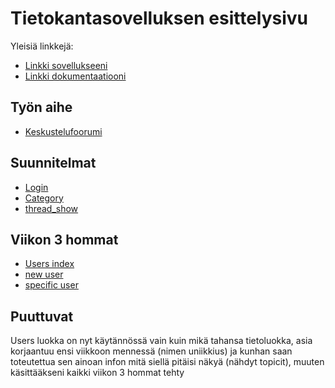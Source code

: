 # Tietokantasovelluksen esittelysivu

Yleisiä linkkejä:

* [Linkki sovellukseeni](http://nroos.users.cs.helsinki.fi/tsoha/)
* [Linkki dokumentaatiooni](https://github.com/NRoos/Tsoha-Bootstrap/tree/master/doc/dokumentaatio.pdf)

## Työn aihe

* [Keskustelufoorumi](http://advancedkittenry.github.io/suunnittelu_ja_tyoymparisto/aiheet/Keskustelufoorumi.html) 

## Suunnitelmat

* [Login](http://nroos.users.cs.helsinki.fi/tsoha/login)
* [Category](http://nroos.users.cs.helsinki.fi/tsoha/categories)
* [thread_show](http://nroos.users.cs.helsinki.fi/tsoha/thread/1)

## Viikon 3 hommat

* [Users index](http://nroos.users.cs.helsinki.fi/tsoha/users)
* [new user](http://nroos.users.cs.helsinki.fi/tsoha/users/new)
* [specific user](http://nroos.users.cs.helsinki.fi/tsoha/users/1)

## Puuttuvat
Users luokka on nyt käytännössä vain kuin mikä tahansa tietoluokka, asia korjaantuu ensi viikkoon mennessä (nimen uniikkius) ja kunhan saan toteutettua sen ainoan infon mitä siellä pitäisi näkyä (nähdyt topicit), muuten käsittääkseni kaikki viikon 3 hommat tehty
